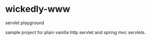 # wickedly-www
servlet playground

sample project for plain vanilla http servlet and spring mvc servlets.